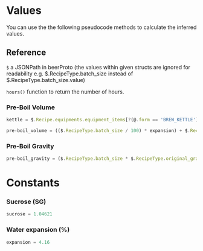 # Values
 
You can use the the following pseudocode methods to calculate the inferred values.

## Reference

`$` a JSONPath in beerProto (the values within given structs are ignored for readability e.g. $.RecipeType.batch_size instead of $.RecipeType.batch_size.value)

`hours()` function to return the number of hours.

### Pre-Boil Volume

```javascript
kettle = $.Recipe.equipments.equipment_items[?(@.form == 'BREW_KETTLE')]
```


```javascript
pre-boil_volume = (($.RecipeType.batch_size / 100) * expansion) + $.RecipeType.batch_size + (hours($.RecipeType.boil.boil_time) * kettle.boil_rate_per_hour)
```

### Pre-Boil Gravity
```javascript
pre-boil_gravity = ($.RecipeType.batch_size * $.RecipeType.original_gravity) / pre-boil_volume
```

# Constants

### Sucrose (SG)
```javascript
sucrose = 1.04621
```
### Water expansion (%)
```javascript
expansion = 4.16
```
